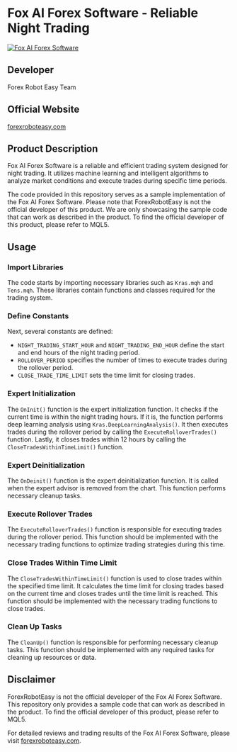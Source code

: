 # Fox AI Forex Software - Reliable Night Trading 

[![Fox AI Forex Software](https://forexroboteasy.com/wp-content/uploads/2021/01/Fox-AI-Forex-Software.png)](https://forexroboteasy.com/forex-robot-review/fox-ai-forex-software-reliable-night-trading-review/)

## Developer

Forex Robot Easy Team

## Official Website

[forexroboteasy.com](https://forexroboteasy.com/forex-robot-review/fox-ai-forex-software-reliable-night-trading-review/)

## Product Description

Fox AI Forex Software is a reliable and efficient trading system designed for night trading. It utilizes machine learning and intelligent algorithms to analyze market conditions and execute trades during specific time periods.

The code provided in this repository serves as a sample implementation of the Fox AI Forex Software. Please note that ForexRobotEasy is not the official developer of this product. We are only showcasing the sample code that can work as described in the product. To find the official developer of this product, please refer to MQL5.

## Usage

### Import Libraries

The code starts by importing necessary libraries such as `Kras.mqh` and `Tens.mqh`. These libraries contain functions and classes required for the trading system.

### Define Constants

Next, several constants are defined:

- `NIGHT_TRADING_START_HOUR` and `NIGHT_TRADING_END_HOUR` define the start and end hours of the night trading period.
- `ROLLOVER_PERIOD` specifies the number of times to execute trades during the rollover period.
- `CLOSE_TRADE_TIME_LIMIT` sets the time limit for closing trades.

### Expert Initialization

The `OnInit()` function is the expert initialization function. It checks if the current time is within the night trading hours. If it is, the function performs deep learning analysis using `Kras.DeepLearningAnalysis()`. It then executes trades during the rollover period by calling the `ExecuteRolloverTrades()` function. Lastly, it closes trades within 12 hours by calling the `CloseTradesWithinTimeLimit()` function.

### Expert Deinitialization

The `OnDeinit()` function is the expert deinitialization function. It is called when the expert advisor is removed from the chart. This function performs necessary cleanup tasks.

### Execute Rollover Trades

The `ExecuteRolloverTrades()` function is responsible for executing trades during the rollover period. This function should be implemented with the necessary trading functions to optimize trading strategies during this time.

### Close Trades Within Time Limit

The `CloseTradesWithinTimeLimit()` function is used to close trades within the specified time limit. It calculates the time limit for closing trades based on the current time and closes trades until the time limit is reached. This function should be implemented with the necessary trading functions to close trades.

### Clean Up Tasks

The `CleanUp()` function is responsible for performing necessary cleanup tasks. This function should be implemented with any required tasks for cleaning up resources or data.

## Disclaimer

ForexRobotEasy is not the official developer of the Fox AI Forex Software. This repository only provides a sample code that can work as described in the product. To find the official developer of this product, please refer to MQL5.

For detailed reviews and trading results of the Fox AI Forex Software, please visit [forexroboteasy.com](https://forexroboteasy.com/forex-robot-review/fox-ai-forex-software-reliable-night-trading-review/).
